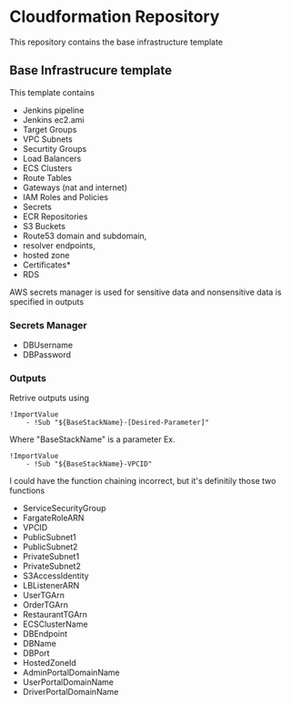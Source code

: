 # Cloudformation Repository

This repository contains the base infrastructure template

## Base Infrastrucure template

This template contains

- Jenkins pipeline
- Jenkins ec2.ami
- Target Groups
- VPC Subnets
- Securtity Groups
- Load Balancers
- ECS Clusters
- Route Tables
- Gateways (nat and internet)
- IAM Roles and Policies
- Secrets
- ECR Repositories
- S3 Buckets
- Route53 domain and subdomain,
- resolver endpoints,
- hosted zone
- Certificates\*
- RDS

AWS secrets manager is used for sensitive data and nonsensitive data is specified in outputs

### Secrets Manager

- DBUsername
- DBPassword

### Outputs

Retrive outputs using

```
!ImportValue
    - !Sub "${BaseStackName}-[Desired-Parameter]"
```

Where "BaseStackName" is a parameter
Ex.

```
!ImportValue
    - !Sub "${BaseStackName}-VPCID"
```

I could have the function chaining incorrect, but it's definitily those two functions

- ServiceSecurityGroup
- FargateRoleARN
- VPCID
- PublicSubnet1
- PublicSubnet2
- PrivateSubnet1
- PrivateSubnet2
- S3AccessIdentity
- LBListenerARN
- UserTGArn
- OrderTGArn
- RestaurantTGArn
- ECSClusterName
- DBEndpoint
- DBName
- DBPort
- HostedZoneId
- AdminPortalDomainName
- UserPortalDomainName
- DriverPortalDomainName

